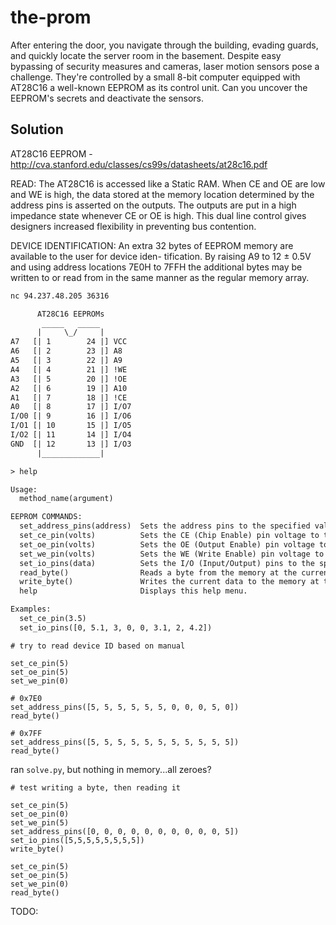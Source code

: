 # the-prom

After entering the door, you navigate through the building, evading guards, and quickly locate the server room in the basement. 
Despite easy bypassing of security measures and cameras, laser motion sensors pose a challenge. 
They're controlled by a small 8-bit computer equipped with AT28C16 a well-known EEPROM as its control unit. 
Can you uncover the EEPROM's secrets and deactivate the sensors.

## Solution

AT28C16 EEPROM - http://cva.stanford.edu/classes/cs99s/datasheets/at28c16.pdf

READ: The AT28C16 is accessed like a Static RAM.
When CE and OE are low and WE is high, the data stored
at the memory location determined by the address pins is
asserted on the outputs. The outputs are put in a high
impedance state whenever CE or OE is high. This dual line
control gives designers increased flexibility in preventing
bus contention.

DEVICE IDENTIFICATION: An extra 32 bytes of
EEPROM memory are available to the user for device iden-
tification. By raising A9 to 12 ± 0.5V and using address
locations 7E0H to 7FFH the additional bytes may be written
to or read from in the same manner as the regular memory
array.

```sh
nc 94.237.48.205 36316
```

```txt
      AT28C16 EEPROMs
       _____   _____
      |     \_/     |
A7   [| 1        24 |] VCC
A6   [| 2        23 |] A8
A5   [| 3        22 |] A9
A4   [| 4        21 |] !WE
A3   [| 5        20 |] !OE
A2   [| 6        19 |] A10
A1   [| 7        18 |] !CE
A0   [| 8        17 |] I/O7
I/O0 [| 9        16 |] I/O6
I/O1 [| 10       15 |] I/O5
I/O2 [| 11       14 |] I/O4
GND  [| 12       13 |] I/O3
      |_____________|

> help

Usage:
  method_name(argument)

EEPROM COMMANDS:
  set_address_pins(address)  Sets the address pins to the specified values.
  set_ce_pin(volts)          Sets the CE (Chip Enable) pin voltage to the specified value.
  set_oe_pin(volts)          Sets the OE (Output Enable) pin voltage to the specified value.
  set_we_pin(volts)          Sets the WE (Write Enable) pin voltage to the specified value.
  set_io_pins(data)          Sets the I/O (Input/Output) pins to the specified data values.
  read_byte()                Reads a byte from the memory at the current address.
  write_byte()               Writes the current data to the memory at the current address.
  help                       Displays this help menu.

Examples: 
  set_ce_pin(3.5)
  set_io_pins([0, 5.1, 3, 0, 0, 3.1, 2, 4.2])
```

```
# try to read device ID based on manual

set_ce_pin(5)
set_oe_pin(5)
set_we_pin(0)

# 0x7E0  
set_address_pins([5, 5, 5, 5, 5, 5, 0, 0, 0, 5, 0])
read_byte()

# 0x7FF  
set_address_pins([5, 5, 5, 5, 5, 5, 5, 5, 5, 5, 5])
read_byte()
```

ran `solve.py`, but nothing in memory...all zeroes?



```
# test writing a byte, then reading it

set_ce_pin(5)
set_oe_pin(0)
set_we_pin(5)
set_address_pins([0, 0, 0, 0, 0, 0, 0, 0, 0, 0, 5])
set_io_pins([5,5,5,5,5,5,5,5])
write_byte()

set_ce_pin(5)
set_oe_pin(5)
set_we_pin(0)
read_byte()
```

TODO:
